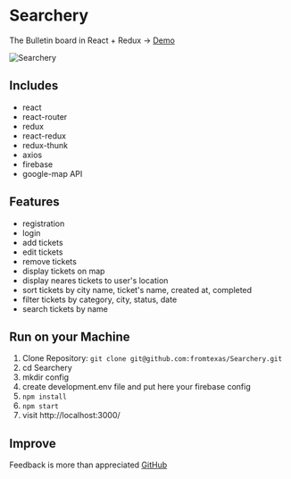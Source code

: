 # Searchery

The Bulletin board in React + Redux -> [Demo](https://fromtexas.github.io/SearcheryBundle/)

![Searchery](https://image.ibb.co/b63b5m/searchery.png)


## Includes

* react 
* react-router
* redux
* react-redux
* redux-thunk
* axios
* firebase
* google-map API

## Features
* registration
* login 
* add tickets
* edit tickets
* remove tickets
* display tickets on map
* display neares tickets to user's location
* sort tickets by city name, ticket's name, created at, completed
* filter tickets by category, city, status, date
* search tickets by name 

## Run on your Machine
   
1. Clone Repository: `git clone git@github.com:fromtexas/Searchery.git`
2. cd Searchery
3. mkdir config
4. create development.env file and put here your firebase config
5. `npm install`
6. `npm start`
7. visit http://localhost:3000/

## Improve

Feedback is more than appreciated [GitHub](https://github.com/fromtexas)
